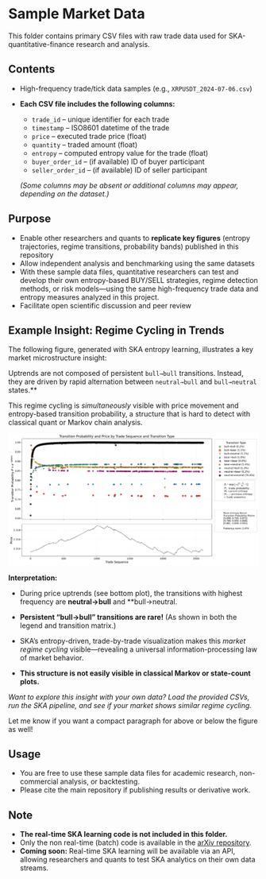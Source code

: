 # Sample Market Data

This folder contains primary CSV files with raw trade data used for SKA-quantitative-finance research and analysis.

## Contents

- High-frequency trade/tick data samples (e.g., `XRPUSDT_2024-07-06.csv`)
- **Each CSV file includes the following columns:**
  - `trade_id` – unique identifier for each trade
  - `timestamp` – ISO8601 datetime of the trade
  - `price` – executed trade price (float)
  - `quantity` – traded amount (float)
  - `entropy` – computed entropy value for the trade (float)
  - `buyer_order_id` – (if available) ID of buyer participant
  - `seller_order_id` – (if available) ID of seller participant

  *(Some columns may be absent or additional columns may appear, depending on the dataset.)*

## Purpose

- Enable other researchers and quants to **replicate key figures** (entropy trajectories, regime transitions, probability bands) published in this repository
- Allow independent analysis and benchmarking using the same datasets
- With these sample data files, quantitative researchers can test and develop their own entropy-based BUY/SELL strategies, regime detection methods, or risk models—using the same high-frequency trade data and entropy measures analyzed in this project.
- Facilitate open scientific discussion and peer review



## Example Insight: Regime Cycling in Trends

The following figure, generated with SKA entropy learning, illustrates a key market microstructure insight:

Uptrends are not composed of persistent `bull→bull` transitions. Instead, they are driven by rapid alternation between `neutral→bull` and `bull→neutral` states.**

 This regime cycling is *simultaneously* visible with price movement and entropy-based transition probability, a structure that is hard to detect with classical quant or Markov chain analysis.


![SKA Transition Probability Figure](probability_with_price.png)

**Interpretation:**

* During price uptrends (see bottom plot), the transitions with highest frequency are **neutral→bull** and **bull→neutral.
* **Persistent “bull→bull” transitions are rare!** (As shown in both the legend and transition matrix.)
* SKA’s entropy-driven, trade-by-trade visualization makes this *market regime cycling* visible—revealing a universal information-processing law of market behavior.
  
* **This structure is not easily visible in classical Markov or state-count plots.**


*Want to explore this insight with your own data? Load the provided CSVs, run the SKA pipeline, and see if your market shows similar regime cycling.*


Let me know if you want a compact paragraph for above or below the figure as well!





## Usage

- You are free to use these sample data files for academic research, non-commercial analysis, or backtesting.
- Please cite the main repository if publishing results or derivative work.

## Note

- **The real-time SKA learning code is not included in this folder.**
- Only the non real-time (batch) code is available in the [arXiv repository](https://github.com/quantiota/Arxiv).
- **Coming soon:** Real-time SKA learning will be available via an API, allowing researchers and quants to test SKA analytics on their own data streams.



